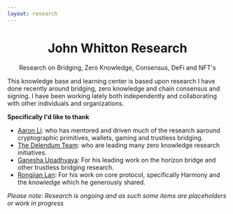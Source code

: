 ```yaml
---
layout: research
---
```


<div align="center">
  <h1 align="center">John Whitton Research</h1>
  <p align="center">Research on Bridging, Zero Knowledge, Consensus, DeFi and NFT's</p>
</div>

This knowledge base and learning center is based upon research I have done recently around bridging, zero knowledge and chain consensus and signing. I have been working lately both independently and collaborating with other individuals and organizations.  

**Specifically I'd like to thank**

* [Aaron Li](https://www.linkedin.com/in/aaronqli/): who has mentored and driven much of the research aaround cryptographic primitives, wallets, gaming and trustless bridging.
* [The Delendum Team](https://delendum.xyz/team): who are leading many zero knowledge research initiatives.
* [Ganesha Upadhyaya](https://www.linkedin.com/in/gupadhyaya/): For his leading work on the horizon bridge and other trustless bridging research.
* [Rongjian Lan](https://www.linkedin.com/in/rongjianlan/): For his work on core protocol, specifically Harmony and the knowledge which he generously shared.

*Please note: Research is ongoing and as such some items are placeholders or work in progress*
